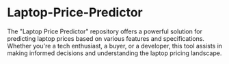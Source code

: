 # Laptop-Price-Predictor
The "Laptop Price Predictor" repository offers a powerful solution for predicting laptop prices based on various features and specifications. Whether you're a tech enthusiast, a buyer, or a developer, this tool assists in making informed decisions and understanding the laptop pricing landscape.
